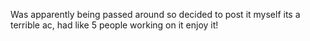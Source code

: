 Was apparently being passed around so decided to post it myself
its a terrible ac, had like 5 people working on it
enjoy it!
